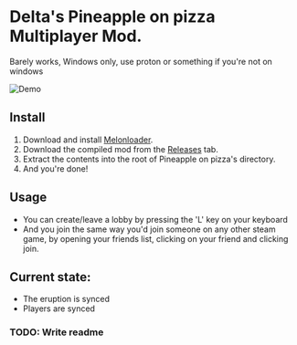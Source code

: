 ﻿# Delta's Pineapple on pizza Multiplayer Mod.
Barely works, Windows only, use proton or something if you're not on windows


![Demo](/Images/Multiplayer.gif)

## Install 
1. Download and install [Melonloader](https://github.com/LavaGang/MelonLoader/releases/latest/).
2. Download the compiled mod from the [Releases](https://github.com/DeltaNeverUsed/POPMultiplayer/releases/latest/) tab.
3. Extract the contents into the root of Pineapple on pizza's directory.
4. And you're done!

## Usage
- You can create/leave a lobby by pressing the 'L' key on your keyboard
- And you join the same way you'd join someone on any other steam game, by opening your friends list, clicking on your friend and clicking join.

## Current state:
- The eruption is synced
- Players are synced

### TODO: Write readme